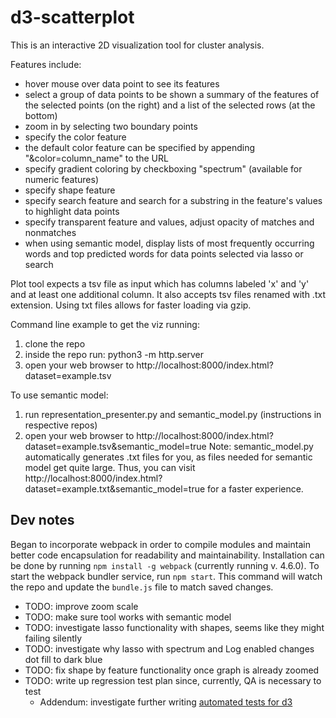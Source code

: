 # d3-scatterplot
This is an interactive 2D visualization tool for cluster analysis.

Features include:
- hover mouse over data point to see its features
- select a group of data points to be shown a summary of the features of the selected points (on the right) and a list of the selected rows (at the bottom)
- zoom in by selecting two boundary points
- specify the color feature
- the default color feature can be specified by appending "&color=column_name" to the URL
- specify gradient coloring by checkboxing "spectrum" (available for numeric features)
- specify shape feature
- specify search feature and search for a substring in the feature's values to highlight data points
- specify transparent feature and values, adjust opacity of matches and nonmatches
- when using semantic model, display lists of most frequently occurring words and top predicted words for data points selected via lasso or search

Plot tool expects a tsv file as input which has columns labeled 'x' and 'y' and at least one additional column. It also accepts tsv files renamed with .txt extension. Using txt files allows for faster loading via gzip.

Command line example to get the viz running:
1. clone the repo
2. inside the repo run: python3 -m http.server
3. open your web browser to http://localhost:8000/index.html?dataset=example.tsv

To use semantic model:
1. run representation_presenter.py and semantic_model.py (instructions in respective repos)
2. open your web browser to http://localhost:8000/index.html?dataset=example.tsv&semantic_model=true
Note: semantic_model.py automatically generates .txt files for you, as files needed for semantic model get quite large. Thus, you can visit http://localhost:8000/index.html?dataset=example.txt&semantic_model=true for a faster experience.


## Dev notes
Began to incorporate webpack in order to compile modules and maintain better code encapsulation for readability and maintainability. 
Installation can be done by running `npm install -g webpack` (currently running v. 4.6.0). 
To start the webpack bundler service, run `npm start`. This command will watch the repo and update the `bundle.js` file to match saved changes.

- TODO: improve zoom scale
- TODO: make sure tool works with semantic model
- TODO: investigate lasso functionality with shapes, seems like they might failing silently
- TODO: investigate why lasso with spectrum and Log enabled changes dot fill to dark blue
- TODO: fix shape by feature functionality once graph is already zoomed
- TODO: write up regression test plan since, currently, QA is necessary to test
	- Addendum: investigate further writing [automated tests for d3](https://busypeoples.github.io/post/testing-d3-with-jasmine/)